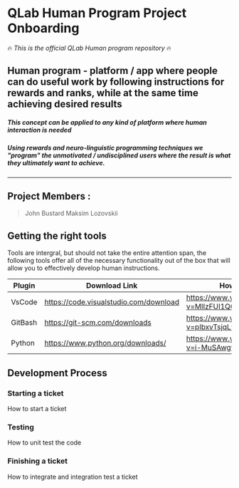 # QLab Human Program Project Onboarding
🔥 _This is the official QLab Human program repository_ 🔥

Human program - platform / app where people can do useful work by following instructions for rewards and ranks, while at the same time achieving desired results
---
##### This concept can be applied to any kind of platform where human interaction is needed
##### Using rewards and neuro-linguistic programming techniques we "program" the unmotivated / undisciplined users where the result is what they ultimately want to achieve.
---

## Project Members :
> John Bustard
> Maksim Lozovskii

## Getting the right tools

Tools are intergral, but should not take the entire attention span, the following tools offer all of the necessary functionality out of the box that will allow you to effectively develop human instructions.

| Plugin  | Download Link | How to install |
| ------  | ------ | ------ |  
| VsCode  | https://code.visualstudio.com/download | https://www.youtube.com/watch?v=MlIzFUI1QGA |
| GitBash | https://git-scm.com/downloads | https://www.youtube.com/watch?v=pIbxvTsjqLw |
| Python  | https://www.python.org/downloads/ | https://www.youtube.com/watch?v=i-MuSAwgwCU |

## Development Process


### Starting a ticket
How to start a ticket

### Testing
How to unit test the code

### Finishing a ticket
How to integrate and integration test a ticket
